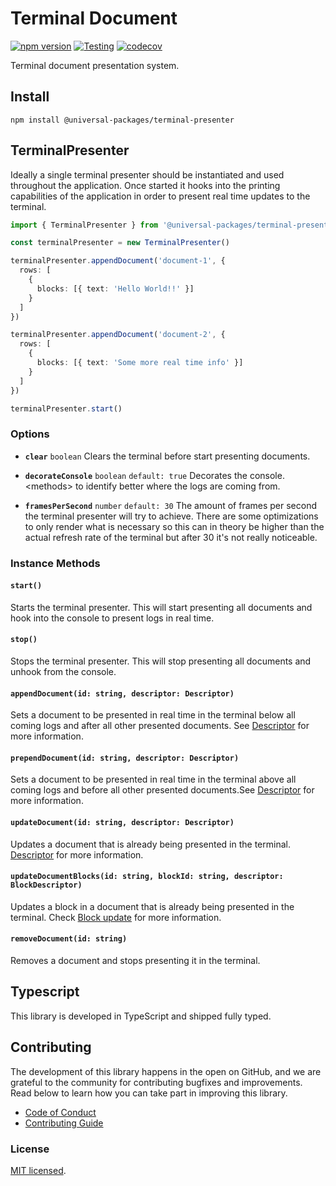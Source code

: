 # Terminal Document

[![npm version](https://badge.fury.io/js/@universal-packages%2Fterminal-presenter.svg)](https://www.npmjs.com/package/@universal-packages/terminal-presenter)
[![Testing](https://github.com/universal-packages/universal-terminal-presenter/actions/workflows/testing.yml/badge.svg)](https://github.com/universal-packages/universal-terminal-presenter/actions/workflows/testing.yml)
[![codecov](https://codecov.io/gh/universal-packages/universal-terminal-presenter/branch/main/graph/badge.svg?token=CXPJSN8IGL)](https://codecov.io/gh/universal-packages/universal-terminal-presenter)

Terminal document presentation system.

## Install

```shell
npm install @universal-packages/terminal-presenter
```

## TerminalPresenter

Ideally a single terminal presenter should be instantiated and used throughout the application. Once started it hooks into the printing capabilities of the application in order to present real time updates to the terminal.

```typescript
import { TerminalPresenter } from '@universal-packages/terminal-presenter'

const terminalPresenter = new TerminalPresenter()

terminalPresenter.appendDocument('document-1', {
  rows: [
    {
      blocks: [{ text: 'Hello World!!' }]
    }
  ]
})

terminalPresenter.appendDocument('document-2', {
  rows: [
    {
      blocks: [{ text: 'Some more real time info' }]
    }
  ]
})

terminalPresenter.start()
```

### Options

- **`clear`** `boolean`
  Clears the terminal before start presenting documents.

- **`decorateConsole`** `boolean` `default: true`
  Decorates the console.\<methods\> to identify better where the logs are coming from.

- **`framesPerSecond`** `number` `default: 30`
  The amount of frames per second the terminal presenter will try to achieve. There are some optimizations to only render what is necessary so this can in theory be higher than the actual refresh rate of the terminal but after 30 it's not really noticeable.

### Instance Methods

#### `start()`

Starts the terminal presenter. This will start presenting all documents and hook into the console to present logs in real time.

#### `stop()`

Stops the terminal presenter. This will stop presenting all documents and unhook from the console.

#### `appendDocument(id: string, descriptor: Descriptor)`

Sets a document to be presented in real time in the terminal below all coming logs and after all other presented documents. See [Descriptor](https://github.com/universal-packages/universal-terminal-document?tab=readme-ov-file#descriptor) for more information.

#### `prependDocument(id: string, descriptor: Descriptor)`

Sets a document to be presented in real time in the terminal above all coming logs and before all other presented documents.See [Descriptor](https://github.com/universal-packages/universal-terminal-document?tab=readme-ov-file#descriptor) for more information.

#### `updateDocument(id: string, descriptor: Descriptor)`

Updates a document that is already being presented in the terminal. [Descriptor](https://github.com/universal-packages/universal-terminal-document?tab=readme-ov-file#descriptor) for more information.

#### `updateDocumentBlocks(id: string, blockId: string, descriptor: BlockDescriptor)`

Updates a block in a document that is already being presented in the terminal. Check [Block update](https://github.com/universal-packages/universal-terminal-document?tab=readme-ov-file#updateid-string-block-object) for more information.

#### `removeDocument(id: string)`

Removes a document and stops presenting it in the terminal.

## Typescript

This library is developed in TypeScript and shipped fully typed.

## Contributing

The development of this library happens in the open on GitHub, and we are grateful to the community for contributing bugfixes and improvements. Read below to learn how you can take part in improving this library.

- [Code of Conduct](./CODE_OF_CONDUCT.md)
- [Contributing Guide](./CONTRIBUTING.md)

### License

[MIT licensed](./LICENSE).
